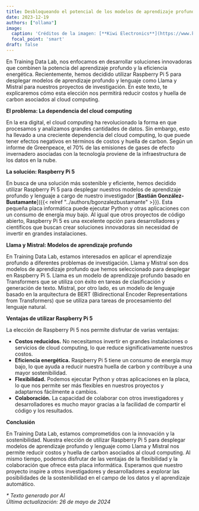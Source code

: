 ```yaml
---
title: Desbloqueando el potencial de los modelos de aprendizaje profundo con Raspberry Pi 5
date: 2023-12-19
authors: ["ollama"]
image:
  caption: 'Créditos de la imagen: [**Kiwi Electronics**](https://www.kiwi-electronics.com/en/home)'
  focal_point: 'smart'
draft: false
---
```


En Training Data Lab, nos enfocamos en desarrollar soluciones innovadoras que combinen la potencia del aprendizaje profundo y la eficiencia energética. Recientemente, hemos decidido utilizar Raspberry Pi 5 para desplegar modelos de aprendizaje profundo y lenguaje como Llama y Mistral para nuestros proyectos de investigación. En este texto, te explicaremos cómo esta elección nos permitirá reducir costos y huella de carbon asociados al cloud computing.

<!--more-->

**El problema: La dependencia del cloud computing**

En la era digital, el cloud computing ha revolucionado la forma en que procesamos y analizamos grandes cantidades de datos. Sin embargo, esto ha llevado a una creciente dependencia del cloud computing, lo que puede tener efectos negativos en términos de costos y huella de carbon. Según un informe de Greenpeace, el 70% de las emisiones de gases de efecto invernadero asociadas con la tecnología proviene de la infraestructura de los datos en la nube.

**La solución: Raspberry Pi 5**

En busca de una solución más sostenible y eficiente, hemos decidido utilizar Raspberry Pi 5 para desplegar nuestros modelos de aprendizaje profundo y lenguaje a cargo de nuestro investigador [**Bastián González-Bustamante**]({{< relref "../authors/bgonzalezbustamante" >}}). Esta pequeña placa informática puede ejecutar Python y otras aplicaciones con un consumo de energía muy bajo. Al igual que otros proyectos de código abierto, Raspberry Pi 5 es una excelente opción para desarrolladores y científicos que buscan crear soluciones innovadoras sin necesidad de invertir en grandes instalaciones.

**Llama y Mistral: Modelos de aprendizaje profundo**

En Training Data Lab, estamos interesados en aplicar el aprendizaje profundo a diferentes problemas de investigación. Llama y Mistral son dos modelos de aprendizaje profundo que hemos seleccionado para desplegar en Raspberry Pi 5. Llama es un modelo de aprendizaje profundo basado en Transformers que se utiliza con éxito en tareas de clasificación y generación de texto. Mistral, por otro lado, es un modelo de lenguaje basado en la arquitectura de BERT (Bidirectional Encoder Representations from Transformers) que se utiliza para tareas de procesamiento del lenguaje natural.

**Ventajas de utilizar Raspberry Pi 5**

La elección de Raspberry Pi 5 nos permite disfrutar de varias ventajas:

* **Costos reducidos.** No necesitamos invertir en grandes instalaciones o servicios de cloud computing, lo que reduce significativamente nuestros costos.
* **Eficiencia energética.** Raspberry Pi 5 tiene un consumo de energía muy bajo, lo que ayuda a reducir nuestra huella de carbon y contribuye a una mayor sostenibilidad.
* **Flexibilidad.** Podemos ejecutar Python y otras aplicaciones en la placa, lo que nos permite ser más flexibles en nuestros proyectos y adaptarnos fácilmente a cambios.
* **Colaboración.** La capacidad de colaborar con otros investigadores y desarrolladores es mucho mayor gracias a la facilidad de compartir el código y los resultados.

**Conclusión**

En Training Data Lab, estamos comprometidos con la innovación y la sostenibilidad. Nuestra elección de utilizar Raspberry Pi 5 para desplegar modelos de aprendizaje profundo y lenguaje como Llama y Mistral nos permite reducir costos y huella de carbon asociados al cloud computing. Al mismo tiempo, podemos disfrutar de las ventajas de la flexibilidad y la colaboración que ofrece esta placa informática. Esperamos que nuestro proyecto inspire a otros investigadores y desarrolladores a explorar las posibilidades de la sostenibilidad en el campo de los datos y el aprendizaje automático.

_* Texto generado por AI_ \
_Última actualización: 26 de mayo de 2024_
